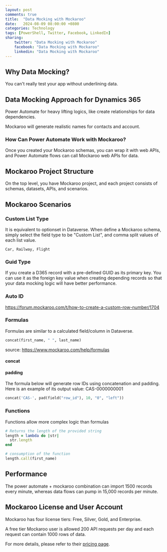 ```yaml
---
layout: post
comments: true
title:  "Data Mocking with Mockaroo"
date:   2024-08-09 08:00:00 +0800
categories: Technology
tags: [PowerShell, Twitter, Facebook, LinkedIn]
sharing:
    twitter: "Data Mocking with Mockaroo"
    facebook: "Data Mocking with Mockaroo"
    linkedin: "Data Mocking with Mockaroo"
---
```


## Why Data Mocking?
You can't really test your app without underlining data. 

## Data Mocking Approach for Dynamics 365
Power Automate for heavy lifting logics, like create relationships for data dependencies.

Mockaroo will generate realistic names for contacts and account.

### How Can Power Automate Work with Mockaroo?
Once you created your Mockaroo schemas, you can wrap it with web APIs, and Power Automate flows can call Mockaroo web APIs for data.

## Mockaroo Project Structure
On the top level, you have Mockaroo project, and each project consists of schemas, datasets, APIs, and scenarios.

## Mockaroo Scenarios
### Custom List Type
It is equivalent to optionset in Dataverse. When define a Mockaroo schema, simply select the field type to be "Custom List", and comma split values of each list value.

```
Car, Railway, Flight
```

### Guid Type
If you create a D365 record with a pre-defined GUID as its primary key. You can use it as the foreign key value when creating depending records so that your data mocking logic will have better performance.

### Auto ID
https://forum.mockaroo.com/t/how-to-create-a-custom-row-number/1704 

### Formulas
Formulas are similar to a calculated field/column in Dataverse.

```ruby
concat(first_name, " ", last_name)
```

source: https://www.mockaroo.com/help/formulas

#### concat

#### padding
The formula below will generate row IDs using concatenation and padding. Here is an example of its output value:  CAS-0000000001 
```ruby
concat('CAS-', pad(field("row_id"), 10, "0", "left"))
```

### Functions
Functions allow more complex logic than formulas
```ruby
# Returns the length of the provided string
length = lambda do |str|
  str.length
end
```

```ruby
# consumption of the function
length.call(first_name)
```

## Performance
The power automate + mockaroo combination can import 1500 records every minute, whereas data flows can pump in 15,000 records per minute.

## Mockaroo License and User Account
Mockaroo has four license tiers: Free, Silver, Gold, and Enterprise.

A free tier Mockaroo user is allowed 200 API requests per day and each request can contain 1000 rows of data.

For more details, please refer to their [pricing page](https://www.mockaroo.com/pricing).

